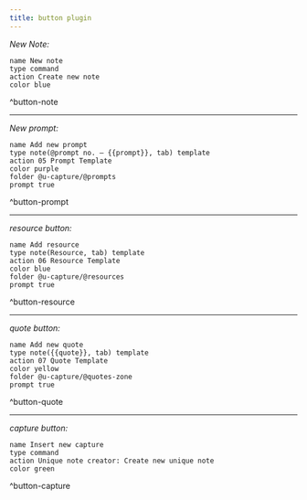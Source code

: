 ```yaml
---
title: button plugin
---
```


_New Note:_	
```button
name New note
type command
action Create new note
color blue
```
^button-note

---

_New prompt:_

```button
name Add new prompt
type note(@prompt no. — {{prompt}}, tab) template
action 05 Prompt Template
color purple
folder @u-capture/@prompts
prompt true
```
^button-prompt

---

_resource button:_

```button
name Add resource
type note(Resource, tab) template
action 06 Resource Template
color blue
folder @u-capture/@resources
prompt true
```
^button-resource

---

_quote button:_

```button
name Add new quote
type note({{quote}}, tab) template
action 07 Quote Template
color yellow
folder @u-capture/@quotes-zone
prompt true
```
^button-quote

---

_capture button:_

```button
name Insert new capture
type command
action Unique note creator: Create new unique note
color green
```
^button-capture